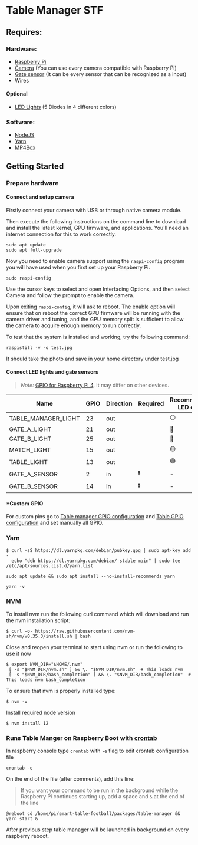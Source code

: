 # Table Manager STF

## Requires:

### Hardware:

- [Raspberry Pi](https://www.raspberrypi.org/)
- [Camera](https://www.raspberrypi.org/products/camera-module-v2/?resellerType=home) (You can use every camera compatible with Raspberry Pi)
- [Gate sensor](https://botland.com.pl/pl/czujniki-ruchu/3078-czujnik-przerwania-wiazki-ir-led-5mm.html?gclid=CjwKCAiAkan9BRAqEiwAP9X6UQG3aO2cFnJKK-csWC2BhK16cDcUppkIL2QR9XoCT1pKuaZRmUSOuRoCckIQAvD_BwE) (It can be every sensor that can be recognized as a input)
- Wires

#### Optional

- [LED Lights](https://www.amazon.com/s?k=LED+Light+Emitting+Diodes&ref=nb_sb_noss_2) (5 Diodes in 4 different colors)

### Software:

- [NodeJS](https://nodejs.org/)
- [Yarn](https://yarnpkg.com/)
- [MP4Box](https://www.raspberrypi.org/documentation/usage/camera/raspicam/raspivid.md)

## Getting Started

### Prepare hardware

#### Connect and setup camera

Firstly connect your camera with USB or through native camera module.

Then execute the following instructions on the command line to download and install the latest kernel, GPU firmware, and applications.
You'll need an internet connection for this to work correctly.

```shell script
sudo apt update
sudo apt full-upgrade
```

Now you need to enable camera support using the `raspi-config` program you will have used when you first set up your Raspberry Pi.

```shell script
sudo raspi-config
```

Use the cursor keys to select and open Interfacing Options, and then select Camera and follow the prompt to enable the camera.

Upon exiting `raspi-config`, it will ask to reboot.
The enable option will ensure that on reboot the correct GPU firmware will be running with the camera driver and tuning,
and the GPU memory split is sufficient to allow the camera to acquire enough memory to run correctly.

To test that the system is installed and working, try the following command:

```shell script
raspistill -v -o test.jpg
```

It should take the photo and save in your home directory under test.jpg

#### Connect LED lights and gate sensors

> _Note:_ [GPIO for Raspberry Pi 4](https://www.raspberrypi.org/documentation/usage/gpio/). It may differ on other devices.

| Name                | GPIO | Direction | Required | Recommended LED color |
| ------------------- | ---- | --------- | -------- | --------------------- |
| TABLE_MANAGER_LIGHT | 23   | out       |          | ⚪                    |
| GATE_A_LIGHT        | 21   | out       |          | 🔴                    |
| GATE_B_LIGHT        | 25   | out       |          | 🔴                    |
| MATCH_LIGHT         | 15   | out       |          | 🟡                    |
| TABLE_LIGHT         | 13   | out       |          | 🟢                    |
| GATE_A_SENSOR       | 2    | in        | ❗️      | -                     |
| GATE_B_SENSOR       | 14   | in        | ❗ ️     | -                     |

#### \*Custom GPIO

For custom pins go to [Table manager GPIO configuration](./src/GPIO.js) and [Table GPIO configuration](../table/src/GPIO.js)
and set manually all GPIO.

### Yarn

```shell script
$ curl -sS https://dl.yarnpkg.com/debian/pubkey.gpg | sudo apt-key add -
  echo "deb https://dl.yarnpkg.com/debian/ stable main" | sudo tee /etc/apt/sources.list.d/yarn.list
```

```shell script
sudo apt update && sudo apt install --no-install-recommends yarn
```

```shell script
yarn -v
```

### NVM

To install nvm run the following curl command which will download and run the nvm installation script:

```shell script
$ curl -o- https://raw.githubusercontent.com/nvm-sh/nvm/v0.35.3/install.sh | bash
```

Close and reopen your terminal to start using nvm or run the following to use it now

```shell script
$ export NVM_DIR="$HOME/.nvm"
 [ -s "$NVM_DIR/nvm.sh" ] && \. "$NVM_DIR/nvm.sh"  # This loads nvm
 [ -s "$NVM_DIR/bash_completion" ] && \. "$NVM_DIR/bash_completion"  # This loads nvm bash_completion
```

To ensure that nvm is properly installed type:

```shell script
$ nvm -v
```

Install required node version

```shell script
$ nvm install 12
```

### Runs Table Manger on Raspberry Boot with [crontab](https://www.raspberrypi.org/documentation/linux/usage/cron.md)

In raspberry console type `crontab` with `-e` flag to edit crontab configuration file

```shell script
crontab -e
```

On the end of the file (after comments), add this line:

> If you want your command to be run in the background while the Raspberry Pi continues starting up,
> add a space and `&` at the end of the line

```
@reboot cd /home/pi/smart-table-football/packages/table-manager && yarn start &
```

After previous step table manager will be launched in background on every raspberry reboot.
